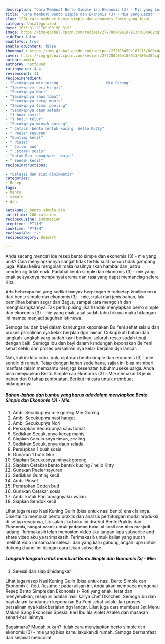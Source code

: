 ```yaml
---
description: "Cara Membuat Bento Simple dan Ekonomis (3) - Mie yang Lezat"
title: "Cara Membuat Bento Simple dan Ekonomis (3) - Mie yang Lezat"
slug: 1274-cara-membuat-bento-simple-dan-ekonomis-3-mie-yang-lezat
category: Uncategorized
date: 2023-01-21T00:09:50.319Z
image: https://img-global.cpcdn.com/recipes/272780459e187913/680x482cq70/bento-simple-dan-ekonomis-3-mie-foto-resep-utama.jpg
hideToc: false
enableToc: true
enableTocContent: false
thumbnail: https://img-global.cpcdn.com/recipes/272780459e187913/680x482cq70/bento-simple-dan-ekonomis-3-mie-foto-resep-utama.jpg
cover: https://img-global.cpcdn.com/recipes/272780459e187913/680x482cq70/bento-simple-dan-ekonomis-3-mie-foto-resep-utama.jpg
author: Admin
authorAv: notfound
ratingvalue: 4.4
reviewcount: 11
recipeingredient:
- "Secukupnya mie goreng                      Mie Goreng"
- "Secukupnya nasi hangat"
- "Secukupnya Nori"
- "Secukupnya saus tomat"
- "Secukupnya kecap manis"
- "Secukupnya timun peeling"
- "Secukupnya daun selada"
- "1 buah sosis"
- "1 butir telur"
- "Secukupnya minyak goreng"
- " Cetakan bento bentuk kucing  hello Kitty"
- " Peeler sayuran"
- "Gunting kecil"
- " Pinset"
- " Cotton bud"
- " Cetakan sosis"
- "kotak Pan tamagoyaki  wajan"
- " Sendok kecil"
recipeinstructions:

- "Selesai dan siap dinikmati!"
categories:
- Resep
tags:
- bento
- simple
- dan

katakunci: bento simple dan 
nutrition: 260 calories
recipecuisine: Indonesian
preptime: "PT11M"
cooktime: "PT45M"
recipeyield: "2"
recipecategory: Dessert

---
```





Anda sedang mencari ide resep bento simple dan ekonomis (3) - mie yang unik? Cara menyiapkannya sangat tidak terlalu sulit namun tidak gampang juga. Kalau keliru mengolah maka hasilnya akan hambar dan justru cenderung tidak enak. Padahal bento simple dan ekonomis (3) - mie yang enak selayaknya mempunyai aroma dan rasa yang dapat memancing selera Kita.





Ada beberapa hal yang sedikit banyak berpengaruh terhadap kualitas rasa dari bento simple dan ekonomis (3) - mie, mulai dari jenis bahan, lalu pemilihan bahan segar dan Bagus, sampai cara mengolah dan menghidangkannya. Tak perlu pusing jika hendak menyiapkan bento simple dan ekonomis (3) - mie yang enak,      asal sudah tahu triknya maka hidangan ini mampu menjadi suguhan istimewa.














Semoga ibu dan bayi dalam kandungan keponakan Bu Yeni sehat selalu dan proses persalinan nya kelak berjalan dgn lancar. Cukup ikuti bahan dan langkah-langkah yang sudah kami berikan, seluruh resep sudah teruji dengan baik. Semoga ibu dan bayi dalam kandungan keponakan Bu Yeni sehat selalu dan proses persalinan nya kelak berjalan dgn lancar.






Nah, kali ini kita coba, yuk, ciptakan bento simple dan ekonomis (3) - mie sendiri di rumah. Tetap dengan bahan sederhana, sajian ini bisa memberi manfaat dalam membantu menjaga kesehatan tubuhmu sekeluarga. Anda bisa menyiapkan Bento Simple dan Ekonomis (3) - Mie memakai 18 jenis bahan dan 0 tahap pembuatan. Berikut ini cara untuk membuat hidangannya.

<!--inarticleads1-->

##### Bahan-bahan dan bumbu yang harus ada dalam menyiapkan Bento Simple dan Ekonomis (3) - Mie:

1. Ambil Secukupnya mie goreng                      Mie Goreng
1. Ambil Secukupnya nasi hangat
1. Ambil Secukupnya Nori
1. Persiapkan Secukupnya saus tomat
1. Sediakan Secukupnya kecap manis
1. Siapkan Secukupnya timun, peeling
1. Sediakan Secukupnya daun selada
1. Persiapkan 1 buah sosis
1. Gunakan 1 butir telur
1. Siapkan Secukupnya minyak goreng
1. Siapkan  Cetakan bento bentuk kucing / hello Kitty
1. Gunakan  Peeler sayuran
1. Sediakan Gunting kecil
1. Ambil  Pinset
1. Persiapkan  Cotton bud
1. Gunakan  Cetakan sosis
1. Ambil kotak Pan tamagoyaki / wajan
1. Siapkan  Sendok kecil


Lihat juga resep Nasi Kuning Gurih (bisa untuk nasi bento) enak lainnya. Disertai tip membuat bento praktis dan analisis perhitungan modal produksi di setiap resepnya, tak salah jika buku ini disebut Bento Praktis dan Ekonomis, sangat cocok untuk pedoman bekal si kecil dan bisa menjadi ladang. Terimakasih telah menonton video aku jangan lupa subscribe and share video aku ya terimakasih. Terimakasih untuk kalian yang sudah melihat vidio ini sampaai selesai, dan yang baru gabung jangan lupa untuk dukung chanel ini dengan cara tekan subscribe. 

<!--inarticleads2-->

##### Langkah-langkah untuk membuat Bento Simple dan Ekonomis (3) - Mie:


1. Selesai dan siap dihidangkan!

Lihat juga resep Nasi Kuning Gurih (bisa untuk nasi. Bento Simple dan Ekonomis (- Roti. Resume : pada tulisan ini, Anda akan membaca mengenai Resep Bento Simple dan Ekonomis (- Roti yang enak, lezat dan menyehatkan, resep ini adalah hasil karya Chef DKitchen. Semoga ibu dan bayi dalam kandungan keponakan Bu Yeni sehat selalu dan proses persalinan nya kelak berjalan dgn lancar. Lihat juga cara membuat Set Menu Makan Siang Ekonomis Spesial Hari Ibu ala Violet Azalea dan masakan sehari-hari lainnya. 

Bagaimana? Mudah bukan? Itulah cara menyiapkan bento simple dan ekonomis (3) - mie yang bisa kamu lakukan di rumah. Semoga bermanfaat dan selamat mencoba!
